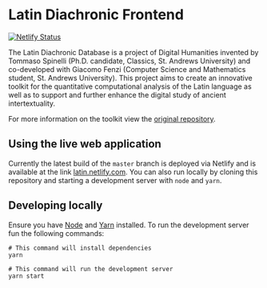 # Latin Diachronic Frontend

[![Netlify Status](https://api.netlify.com/api/v1/badges/5d6be334-38cd-44f5-b5cb-915105d3d787/deploy-status)](https://app.netlify.com/sites/latin/deploys)

The Latin Diachronic Database is a project of Digital Humanities invented by Tommaso Spinelli (Ph.D. candidate, Classics, St. Andrews University) and co-developed with Giacomo Fenzi (Computer Science and Mathematics student, St. Andrews University). This project aims to create an innovative toolkit for the quantitative computational analysis of the Latin language as well as to support and further enhance the digital study of ancient intertextuality.

For more information on the toolkit view the [original repository](https://github.com/WizardOfMenlo/LatinDiachronicDatabase).

## Using the live web application

Currently the latest build of the `master` branch is deployed via Netlify and is available at the link [latin.netlify.com](https://latin.netliy.com). You can also run locally by cloning this repository and starting a development server with `node` and `yarn`.

## Developing locally

Ensure you have [Node](https://nodejs.org) and [Yarn](https://yarnpkg.com) installed. To run the development server fun the following commands:

```
# This command will install dependencies
yarn

# This command will run the development server
yarn start
```
